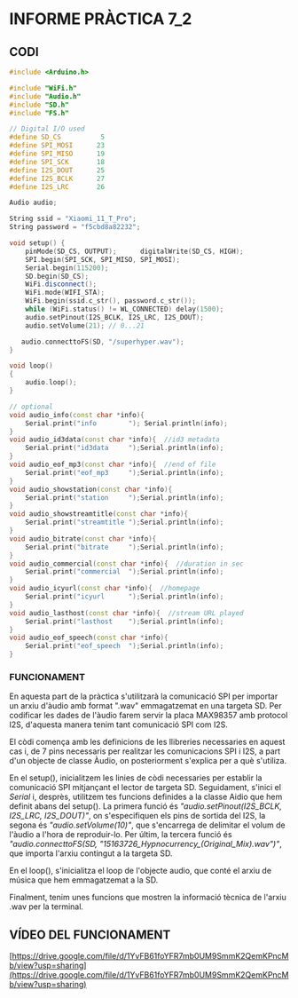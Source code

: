 # **INFORME PRÀCTICA 7_2** #
## **CODI** ##
```C++
#include <Arduino.h>

#include "WiFi.h"
#include "Audio.h"  
#include "SD.h"
#include "FS.h"

// Digital I/O used
#define SD_CS          5
#define SPI_MOSI      23
#define SPI_MISO      19
#define SPI_SCK       18
#define I2S_DOUT      25
#define I2S_BCLK      27
#define I2S_LRC       26

Audio audio;

String ssid = "Xiaomi_11_T_Pro";
String password = "f5cbd8a82232";

void setup() {
    pinMode(SD_CS, OUTPUT);      digitalWrite(SD_CS, HIGH);
    SPI.begin(SPI_SCK, SPI_MISO, SPI_MOSI);
    Serial.begin(115200);
    SD.begin(SD_CS);
    WiFi.disconnect();
    WiFi.mode(WIFI_STA);
    WiFi.begin(ssid.c_str(), password.c_str());
    while (WiFi.status() != WL_CONNECTED) delay(1500);
    audio.setPinout(I2S_BCLK, I2S_LRC, I2S_DOUT);
    audio.setVolume(21); // 0...21

   audio.connecttoFS(SD, "/superhyper.wav");
}

void loop()
{
    audio.loop();
}

// optional
void audio_info(const char *info){
    Serial.print("info        "); Serial.println(info);
}
void audio_id3data(const char *info){  //id3 metadata
    Serial.print("id3data     ");Serial.println(info);
}
void audio_eof_mp3(const char *info){  //end of file
    Serial.print("eof_mp3     ");Serial.println(info);
}
void audio_showstation(const char *info){
    Serial.print("station     ");Serial.println(info);
}
void audio_showstreamtitle(const char *info){
    Serial.print("streamtitle ");Serial.println(info);
}
void audio_bitrate(const char *info){
    Serial.print("bitrate     ");Serial.println(info);
}
void audio_commercial(const char *info){  //duration in sec
    Serial.print("commercial  ");Serial.println(info);
}
void audio_icyurl(const char *info){  //homepage
    Serial.print("icyurl      ");Serial.println(info);
}
void audio_lasthost(const char *info){  //stream URL played
    Serial.print("lasthost    ");Serial.println(info);
}
void audio_eof_speech(const char *info){
    Serial.print("eof_speech  ");Serial.println(info);
}
```

### **FUNCIONAMENT** ###
En aquesta part de la pràctica s'utilitzarà la comunicació SPI per importar un arxiu d'àudio amb format ".wav" emmagatzemat en una targeta SD. Per codificar les dades de l'àudio farem servir la placa MAX98357 amb protocol I2S, d'aquesta manera tenim tant comunicació SPI com I2S.

El còdi comença amb les definicions de les llibreries necessaries en aquest cas i, de 7 pins necessaris per realitzar les comunicacions SPI i I2S, a part d'un objecte de classe Àudio, on posteriorment s'explica per a què s'utiliza.

En el setup(), inicialitzem les linies de còdi necessaries per establir la comunicació SPI mitjançant el lector de targeta SD. Seguidament, s'inici el *Serial* i, desprès, utilitzem tes funcions definides a la classe Aidio que hem definit abans del setup(). La primera funció és *"audio.setPinout(I2S_BCLK, I2S_LRC, I2S_DOUT)"*, on s'especifiquen els pins de sortida del I2S, la segona és *"audio.setVolume(10)"*, que s'encarrega de delimitar el volum de l'àudio a l'hora de reproduir-lo. Per últim, la tercera funció és *"audio.connecttoFS(SD, "15163726_Hypnocurrency_(Original_Mix).wav")"*, que importa l'arxiu contingut a la targeta SD.

En el loop(), s'inicialitza el loop de l'objecte audio, que conté el arxiu de música que hem emmagatzemat a la SD. 

Finalment, tenim unes funcions que mostren la informació tècnica de l'arxiu .wav per la terminal.

## **VÍDEO DEL FUNCIONAMENT** ##
[https://drive.google.com/file/d/1YvFB61foYFR7mb0UM9SmmK2QemKPncMb/view?usp=sharing](https://drive.google.com/file/d/1YvFB61foYFR7mb0UM9SmmK2QemKPncMb/view?usp=sharing)